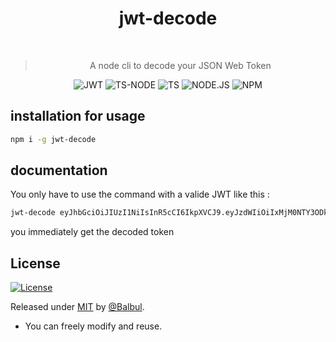 <div align="center">

# jwt-decode

<br>

> A node cli to decode your JSON Web Token

![JWT](https://img.shields.io/badge/JWT-000000?style=for-the-badge&logo=JSON%20web%20tokens&logoColor=white)
![TS-NODE](https://img.shields.io/badge/ts--node-3178C6?style=for-the-badge&logo=ts-node&logoColor=white)
![TS](https://img.shields.io/badge/TypeScript-007ACC?style=for-the-badge&logo=typescript&logoColor=white)
![NODE.JS](https://img.shields.io/badge/Node.js-339933?style=for-the-badge&logo=nodedotjs&logoColor=white)
![NPM](https://img.shields.io/badge/npm-CB3837?style=for-the-badge&logo=npm&logoColor=white)

</div>

## installation for usage

```bash
npm i -g jwt-decode
```

## documentation

You only have to use the command with a valide JWT like this :

```bash
jwt-decode eyJhbGciOiJIUzI1NiIsInR5cCI6IkpXVCJ9.eyJzdWIiOiIxMjM0NTY3ODkwIiwibmFtZSI6IkpvaG4gRG9lIiwiaWF0IjoxNTE2MjM5MDIyfQ.SflKxwRJSMeKKF2QT4fwpMe
```

you immediately get the decoded token

## License

[![License](https://img.shields.io/badge/License-MIT-blue)](#license)

Released under [MIT](/LICENSE) by [@Balbul](https://github.com/Balbul).

- You can freely modify and reuse.
